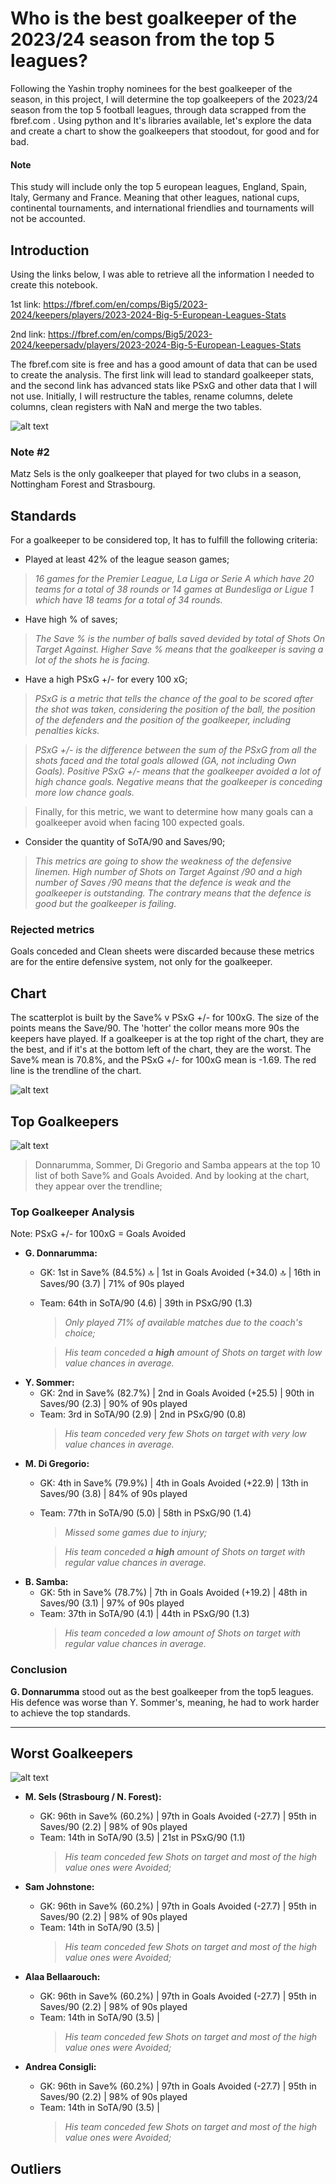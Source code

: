 # Who is the best goalkeeper of the 2023/24 season from the top 5 leagues?

Following the Yashin trophy nominees for the best goalkeeper of the season, in this project, I will determine the top goalkeepers of the 2023/24 season from the top 5 football leagues, through data scrapped from the fbref.com . Using python and It's libraries available, let's explore the data and create a chart to show the goalkeepers that stoodout, for good and for bad.

#### Note

This study will include only the top 5 european leagues, England, Spain, Italy, Germany and France. Meaning that other leagues, national cups, continental tournaments, and international friendlies and tournaments will not be accounted. 

## Introduction

Using the links below, I was able to retrieve all the information I needed to create this notebook.

1st link: https://fbref.com/en/comps/Big5/2023-2024/keepers/players/2023-2024-Big-5-European-Leagues-Stats

2nd link: https://fbref.com/en/comps/Big5/2023-2024/keepersadv/players/2023-2024-Big-5-European-Leagues-Stats

The fbref.com site is free and has a good amount of data that can be used to create the analysis.
The first link will lead to standard goalkeeper stats, and the second link has advanced stats like PSxG and other data that I will not use.
Initially, I will restructure the tables, rename columns, delete columns, clean registers with NaN and merge the two tables.

![alt text](https://github.com/adonisdario/data-science/blob/main/best-gk-2023-24/images/0.png?raw=true)

### Note #2

Matz Sels is the only goalkeeper that played for two clubs in a season, Nottingham Forest and Strasbourg.

## Standards

For a goalkeeper to be considered top, It has to fulfill the following criteria: 

- Played at least 42% of the league season games;
> *16 games for the Premier League, La Liga or Serie A which have 20 teams for a total of 38 rounds or 14 games at Bundesliga or Ligue 1 which have 18 teams for a total of 34 rounds.*

- Have high % of saves;
> *The Save % is the number of balls saved devided by total of Shots On Target Against. Higher Save % means that the goalkeeper is saving a lot of the shots he is facing.*

- Have a high PSxG +/- for every 100 xG;

> *PSxG is a metric that tells the chance of the goal to be scored after the shot was taken, considering the position of the ball, the position of the defenders and the position of the goalkeeper, including penalties kicks.*

> *PSxG +/- is the difference between the sum of the PSxG from all the shots faced and the total goals allowed (GA, not including Own Goals). Positive PSxG +/- means that the goalkeeper avoided a lot of high chance goals. Negative means that the goalkeeper is conceding more low chance goals.*

> Finally, for this metric, we want to determine how many goals can a goalkeeper avoid when facing 100 expected goals.

- Consider the quantity of SoTA/90 and Saves/90;

> *This metrics are going to show the weakness of the defensive linemen. High number of Shots on Target Against /90 and a high number of Saves /90 means that the defence is weak and the goalkeeper is outstanding. The contrary means that the defence is good but the goalkeeper is failing.*

### Rejected metrics

Goals conceded and Clean sheets were discarded because these metrics are for the entire defensive system, not only for the goalkeeper.

## Chart

The scatterplot is built by the Save% v PSxG +/- for 100xG. The size of the points means the Save/90. The 'hotter' the collor means more 90s the keepers have played. If a goalkeeper is at the top right of the chart, they are the best, and if it's at the bottom left of the chart, they are the worst.
The Save% mean is 70.8%, and the PSxG +/- for 100xG mean is -1.69. The red line is the trendline of the chart.

![alt text](https://github.com/adonisdario/data-science/blob/main/best-gk-2023-24/images/1.png?raw=true)

## Top Goalkeepers

![alt text](https://github.com/adonisdario/data-science/blob/main/best-gk-2023-24/images/2.png?raw=true)

> Donnarumma, Sommer, Di Gregorio and Samba appears at the top 10 list of both Save% and Goals Avoided. And by looking at the chart, they appear over the trendline;

### Top Goalkeeper Analysis

Note: PSxG +/- for 100xG = Goals Avoided

- **G. Donnarumma:**
  -   GK: 1st in Save% (84.5%) 🔝 | 1st in Goals Avoided (+34.0) 🔝 | 16th in Saves/90 (3.7) | 71% of 90s played 
  - Team: 64th in SoTA/90 (4.6) | 39th in PSxG/90 (1.3)
    > *Only played 71% of available matches due to the coach's choice;*
    
    > *His team conceded a **high** amount of Shots on target with low value chances in average.*
- **Y. Sommer:**
  -   GK: 2nd in Save% (82.7%) | 2nd in Goals Avoided (+25.5) | 90th in Saves/90 (2.3) | 90% of 90s played 
  - Team: 3rd in SoTA/90 (2.9) | 2nd in PSxG/90 (0.8)
    > *His team conceded very few Shots on target with very low value chances in average.*
- **M. Di Gregorio:**
  -   GK: 4th in Save% (79.9%) | 4th in Goals Avoided (+22.9) | 13th in Saves/90 (3.8) | 84% of 90s played 
  - Team: 77th in SoTA/90 (5.0) | 58th in PSxG/90 (1.4)
    > *Missed some games due to injury;*
  
    > *His team conceded a **high** amount of Shots on target with regular value chances in average.*
- **B. Samba:**
  -   GK: 5th in Save% (78.7%) | 7th in Goals Avoided (+19.2) | 48th in Saves/90 (3.1) | 97% of 90s played
  - Team: 37th in SoTA/90 (4.1) | 44th in PSxG/90 (1.3)
    > *His team conceded a low amount of Shots on target with regular value chances in average.*

### Conclusion

**G. Donnarumma** stood out as the best goalkeeper from the top5 leagues. His defence was worse than Y. Sommer's, meaning, he had to work harder to achieve the top standards.

------

## Worst Goalkeepers

![alt text](https://github.com/adonisdario/data-science/blob/main/best-gk-2023-24/images/3.png?raw=true)

- **M. Sels (Strasbourg / N. Forest):**
  -   GK: 96th in Save% (60.2%) | 97th in Goals Avoided (-27.7) | 95th in Saves/90 (2.2) | 98% of 90s played
  - Team: 14th in SoTA/90 (3.5) | 21st in PSxG/90 (1.1)
    > *His team conceded few Shots on target and most of the high value ones were Avoided;*

- **Sam Johnstone:**
  -   GK: 96th in Save% (60.2%) | 97th in Goals Avoided (-27.7) | 95th in Saves/90 (2.2) | 98% of 90s played
  - Team: 14th in SoTA/90 (3.5) | 
    > *His team conceded few Shots on target and most of the high value ones were Avoided;*    

- **Alaa Bellaarouch:**
  -   GK: 96th in Save% (60.2%) | 97th in Goals Avoided (-27.7) | 95th in Saves/90 (2.2) | 98% of 90s played
  - Team: 14th in SoTA/90 (3.5) | 
    > *His team conceded few Shots on target and most of the high value ones were Avoided;* 

- **Andrea Consigli:**
  -   GK: 96th in Save% (60.2%) | 97th in Goals Avoided (-27.7) | 95th in Saves/90 (2.2) | 98% of 90s played
  - Team: 14th in SoTA/90 (3.5) | 
    > *His team conceded few Shots on target and most of the high value ones were Avoided;* 

## Outliers

